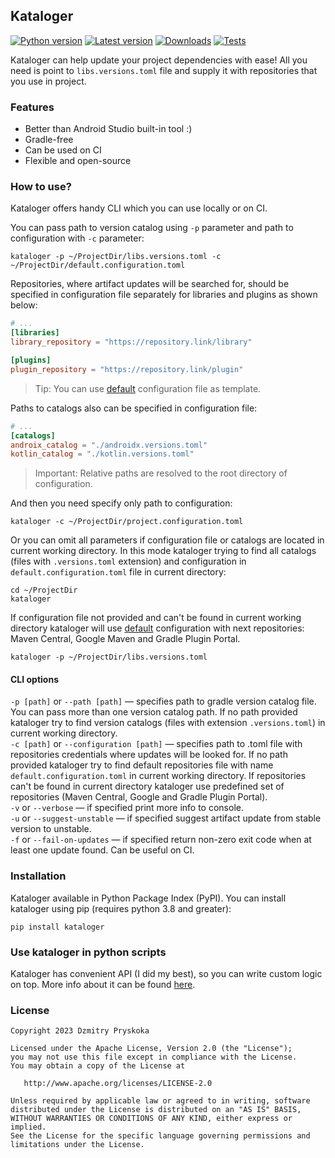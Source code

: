 ## Kataloger

[![Python version](https://img.shields.io/badge/python-3.8_--_3.13-blue.svg?logo=python&logoColor=white)](https://pypi.python.org/pypi/kataloger)
[![Latest version](https://img.shields.io/pypi/v/kataloger.svg?style=flat&label=Latest&color=%234B78E6&logo=&logoColor=white)](https://pypi.python.org/pypi/kataloger)
[![Downloads](https://static.pepy.tech/badge/kataloger/month)](https://pepy.tech/project/kataloger)
[![Tests](https://github.com/dzmpr/kataloger/actions/workflows/run-tests.yml/badge.svg?branch=main)](https://github.com/dzmpr/kataloger/actions/workflows/run-tests.yml)

Kataloger can help update your project dependencies with ease! All you need is point to `libs.versions.toml` file and supply it with repositories that you use in project.

### Features
- Better than Android Studio built-in tool :)
- Gradle-free
- Can be used on CI
- Flexible and open-source

### How to use?
Kataloger offers handy CLI which you can use locally or on CI.

You can pass path to version catalog using `-p` parameter and path to configuration with `-c` parameter:
```commandline
kataloger -p ~/ProjectDir/libs.versions.toml -c ~/ProjectDir/default.configuration.toml
```
Repositories, where artifact updates will be searched for, should be specified in configuration file separately for libraries and plugins as shown below:
```toml
# ...
[libraries]
library_repository = "https://repository.link/library"

[plugins]
plugin_repository = "https://repository.link/plugin"
```
> Tip: You can use [default](./src/kataloger/default.configuration.toml) configuration file as template.

Paths to catalogs also can be specified in configuration file:
```toml
# ...
[catalogs]
androix_catalog = "./androidx.versions.toml"
kotlin_catalog = "./kotlin.versions.toml"
```
> Important: Relative paths are resolved to the root directory of configuration.

And then you need specify only path to configuration:

```commandline
kataloger -c ~/ProjectDir/project.configuration.toml
```

Or you can omit all parameters if configuration file or catalogs are located in current working directory. In this mode kataloger trying to find all catalogs (files with `.versions.toml` extension) and configuration in `default.configuration.toml` file in current directory:

```commandline
cd ~/ProjectDir
kataloger
```

If configuration file not provided and can't be found in current working directory kataloger will use [default](./src/kataloger/default.configuration.toml) configuration with next repositories: Maven Central, Google Maven and Gradle Plugin Portal.

```commandline
kataloger -p ~/ProjectDir/libs.versions.toml
```

#### CLI options

`-p [path]` or `--path [path]` — specifies path to gradle version catalog file. You can pass more than one version catalog path. If no path provided kataloger try to find version catalogs (files with extension `.versions.toml`) in current working directory.  
`-c [path]` or `--configuration [path]` — specifies path to .toml file with repositories credentials where updates will be looked for. If no path provided kataloger try to find default repositories file with name `default.configuration.toml` in current working directory. If repositories can't be found in current directory kataloger use predefined set of repositories (Maven Central, Google and Gradle Plugin Portal).  
`-v` or `--verbose` — if specified print more info to console.  
`-u` or `--suggest-unstable` — if specified suggest artifact update from stable version to unstable.  
`-f` or `--fail-on-updates` — if specified return non-zero exit code when at least one update found. Can be useful on CI.  

### Installation

Kataloger available in Python Package Index (PyPI). You can install kataloger using pip (requires python 3.8 and greater):
```commandline
pip install kataloger
```

### Use kataloger in python scripts
Kataloger has convenient API (I did my best), so you can write custom logic on top. More info about it can be found [here](./src/kataloger/update_resolver).

### License

```text
Copyright 2023 Dzmitry Pryskoka

Licensed under the Apache License, Version 2.0 (the "License");
you may not use this file except in compliance with the License.
You may obtain a copy of the License at

   http://www.apache.org/licenses/LICENSE-2.0

Unless required by applicable law or agreed to in writing, software
distributed under the License is distributed on an "AS IS" BASIS,
WITHOUT WARRANTIES OR CONDITIONS OF ANY KIND, either express or implied.
See the License for the specific language governing permissions and
limitations under the License.
```

